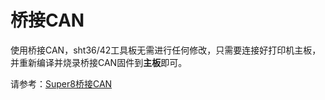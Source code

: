 # 桥接CAN

使用桥接CAN，sht36/42工具板无需进行任何修改，只需要连接好打印机主板，并重新编译并烧录桥接CAN固件到**主板**即可。

请参考：[Super8桥接CAN](/board/fly_super8/Super8canbridge "点击即可跳转")

